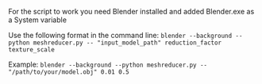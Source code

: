 For the script to work you need Blender installed and added Blender.exe as a System variable

Use the following format in the command line:
``blender --background --python meshreducer.py -- "input_model_path" reduction_factor texture_scale``

Example:
``blender --background --python meshreducer.py -- "/path/to/your/model.obj" 0.01 0.5``
